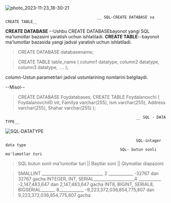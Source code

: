 ![photo_2023-11-23_18-30-21](https://github.com/AsadbekNurmamatov2002/SQL-AND-MYSQL/assets/144318530/4897b6d8-8b6a-45d4-8aed-dd54d232f5ae)

                                            __ SQL-CREATE DATABASE va CREATE TABLE__
 __CREATE DATABASE__ --Ushbu CREATE DATABASEbayonot yangi SQL ma'lumotlar bazasini yaratish uchun ishlatiladi.
 __CREATE TABLE__--bayonot ma'lumotlar bazasida yangi jadval yaratish uchun ishlatiladi.
>CREATE DATABASE databasename;

> CREATE TABLE table_name (
>   column1 datatype, 
>    column2 datatype,
>    column3 datatype,
>   ....
>);

column-Ustun parametrlari jadval ustunlarining nomlarini belgilaydi.

--Misol--
>CREATE DATABASE Foydatabases;
>CREATE TABLE Foydalanovchi (
    FoydalanovchiID int,
    Familya varchar(255),
    Ism varchar(255),
    Address varchar(255),
    Shahar varchar(255)
);


                                                             __ SQL - DATA TYPE__
![SQL-DATATYPE](https://github.com/AsadbekNurmamatov2002/SQL-AND-MYSQL/assets/144318530/d6c42457-5e14-40df-b15e-90dde8f497ef)

                                                             SQL-intager data type 
                                                      SQL- butun sonli ma'lumotlar turi 
                                                                               
>SQL butun sonli ma'lumotlar turi  ||  Baytlar soni || Qiymatlar diapazoni

>SMALLINT  ______________________________ 2 ____________ -32767 dan 32767 gacha
>INTEGER, INT, SERIAL____________________4 ___________ -2,147,483,647 dan 2,147,483,647 gacha
>INT8, BIGINT, SERIAL8, BIGSERIAL_______ 8____________  -9,223,372,036,854,775,807 dan 9,223,372,036,854,775,807 gacha
